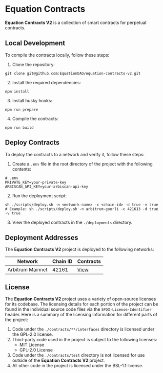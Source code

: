 # Equation Contracts

**Equation Contracts V2** is a collection of smart contracts for perpetual contracts.

## Local Development

To compile the contracts locally, follow these steps:

1. Clone the repository:

```shell
git clone git@github.com:EquationDAO/equation-contracts-v2.git
```

2. Install the required dependencies:

```shell
npm install
```

3. Install husky hooks:

```shell
npm run prepare
```

4. Compile the contracts:

```shell
npm run build
```

## Deploy Contracts

To deploy the contracts to a network and verify it, follow these steps:

1. Create a `.env` file in the root directory of the project with the following contents:

```shell
# .env
PRIVATE_KEY=your-private-key
ARBISCAN_API_KEY=your-arbiscan-api-key
```

2. Run the deployment script:

```shell
sh ./scripts/deploy.sh -n <network-name> -c <chain-id> -d true -v true
# Example: sh ./scripts/deploy.sh -n arbitrum-goerli -c 421613 -d true -v true
```

3. View the deployed contracts in the `./deployments` directory.

## Deployment Addresses

The **Equation Contracts V2** project is deployed to the following networks:

| Network          | Chain ID | Contracts                        |
| ---------------- | -------- | -------------------------------- |
| Arbitrum Mainnet | 42161    | [View](./deployments/42161.json) |

## License

The **Equation Contracts V2** project uses a variety of open-source licenses for its codebase. The licensing details for
each portion of the project can be found in the individual source code files via the `SPDX-License-Identifier` header.
Here is a summary of the licensing information for different parts of the project:

1. Code under the `./contracts/**/interfaces` directory is licensed under the GPL-2.0 license.
2. Third-party code used in the project is subject to the following licenses:
    - MIT License
    - GPL-2.0 License
3. Code under the `./contracts/test` directory is not licensed for use outside of the **Equation Contracts V2** project.
4. All other code in the project is licensed under the BSL-1.1 license.
